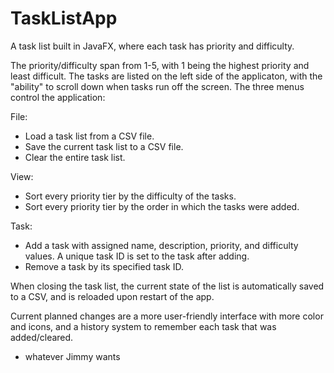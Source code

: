 # TaskListApp
A task list built in JavaFX, where each task has priority and difficulty.

The priority/difficulty span from 1-5, with 1 being the highest priority and least difficult.
The tasks are listed on the left side of the applicaton, with the "ability" to scroll down when tasks run off the screen.
The three menus control the application:

File:

- Load a task list from a CSV file.
- Save the current task list to a CSV file.
- Clear the entire task list.

View:

- Sort every priority tier by the difficulty of the tasks.
- Sort every priority tier by the order in which the tasks were added.

Task:

- Add a task with assigned name, description, priority, and difficulty values. A unique task ID is set to the task after adding.
- Remove a task by its specified task ID.

When closing the task list, the current state of the list is automatically saved to a CSV, and is reloaded upon restart of the app.

Current planned changes are a more user-friendly interface with more color and icons, and a history system to remember each task that was
added/cleared.

+ whatever Jimmy wants
